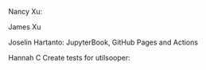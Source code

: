 Nancy Xu: 

James Xu

Joselin Hartanto: JupyterBook, GitHub Pages and Actions

Hannah C Create tests for utilsooper:
